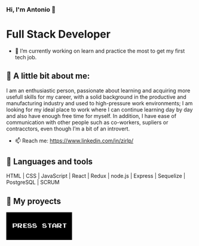 ### Hi, I'm Antonio 👋 

<h1> Full Stack Developer </h1>
  
- 🔭 I’m currently working on learn and practice the most to get my first tech job.

## 👀 A little bit about me:
<p>
  I am an enthusiastic person, passionate about learning and acquiring more 
  usefull skills for my career, with a solid background in the productive and 
  manufacturing industry and used to high-pressure work environments; I am 
  looking for my ideal place to work where I can continue learning day by day 
  and also have enough free time for myself.
  In addition, I have ease of communication with other people such as 
  co-workers, supliers or contracctors, even though I’m a bit of an introvert. 
</p>


- 📫 Reach me: https://www.linkedin.com/in/zirlp/


## 🧰 Languages and tools

HTML | CSS | JavaScript | React | Redux | node.js | Express | Sequelize | PostgreSQL | SCRUM


## 📌 My proyects

<p>
  <a href="https://videogames-single-page-app.vercel.app/" target="_blank" rel="noopener noreferrer"> 
    <img width = "35%" src="https://github.com/zirlp/zirlp/blob/main/start.PNG?raw=true"> 
  </a>
</p>
